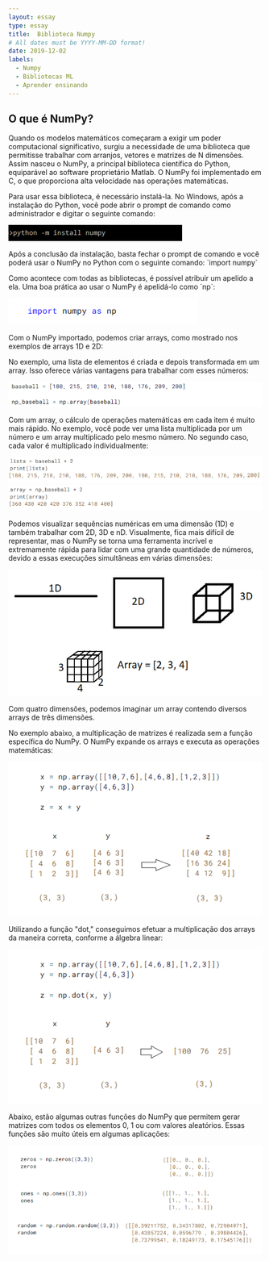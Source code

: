 ```yaml
---
layout: essay
type: essay
title:  Biblioteca Numpy
# All dates must be YYYY-MM-DD format!
date: 2019-12-02
labels:
  - Numpy
  - Bibliotecas ML
  - Aprender ensinando
---
```



## O que é NumPy?

<p>Quando os modelos matemáticos começaram a exigir um poder computacional significativo, surgiu a necessidade de uma biblioteca que permitisse trabalhar com arranjos, vetores e matrizes de N dimensões. Assim nasceu o NumPy, a principal biblioteca científica do Python, equiparável ao software proprietário Matlab. O NumPy foi implementado em C, o que proporciona alta velocidade nas operações matemáticas.</p>
<p>Para usar essa biblioteca, é necessário instalá-la. No Windows, após a instalação do Python, você pode abrir o prompt de comando como administrador e digitar o seguinte comando:</p>
<img class="ui fluid medium image" src="../images/numpy4.png">
<p>Após a conclusão da instalação, basta fechar o prompt de comando e você poderá usar o NumPy no Python com o seguinte comando: `import numpy`</p>
<p>Como acontece com todas as bibliotecas, é possível atribuir um apelido a ela. Uma boa prática ao usar o NumPy é apelidá-lo como `np`:</p>
<img class="ui fluid medium image" src="../images/importnumpy.png">
<p>Com o NumPy importado, podemos criar arrays, como mostrado nos exemplos de arrays 1D e 2D:</p>
<p>No exemplo, uma lista de elementos é criada e depois transformada em um array. Isso oferece várias vantagens para trabalhar com esses números:</p>
<img class="ui fluid image" src="../images/numpy1.png">
<p>Com um array, o cálculo de operações matemáticas em cada item é muito mais rápido. No exemplo, você pode ver uma lista multiplicada por um número e um array multiplicado pelo mesmo número. No segundo caso, cada valor é multiplicado individualmente:</p>
<img class="ui fluid image" src="../images/numpy2.png">
<img class="ui fluid image" src="../images/numpy3.png">
<p>Podemos visualizar sequências numéricas em uma dimensão (1D) e também trabalhar com 2D, 3D e nD. Visualmente, fica mais difícil de representar, mas o NumPy se torna uma ferramenta incrível e extremamente rápida para lidar com uma grande quantidade de números, devido a essas execuções simultâneas em várias dimensões:</p>
<img class="ui fluid image" src="../images/numpy5.png">
<p>Com quatro dimensões, podemos imaginar um array contendo diversos arrays de três dimensões.</p>
<p>No exemplo abaixo, a multiplicação de matrizes é realizada sem a função específica do NumPy. O NumPy expande os arrays e executa as operações matemáticas:</p>
<img class="ui fluid image" src="../images/numpy6.png">
<p>Utilizando a função "dot," conseguimos efetuar a multiplicação dos arrays da maneira correta, conforme a álgebra linear:</p>
<img class="ui fluid image" src="../images/numpy7.png">
<p>Abaixo, estão algumas outras funções do NumPy que permitem gerar matrizes com todos os elementos 0, 1 ou com valores aleatórios. Essas funções são muito úteis em algumas aplicações:</p>
<img class="ui fluid image" src="../images/numpy8.png">









